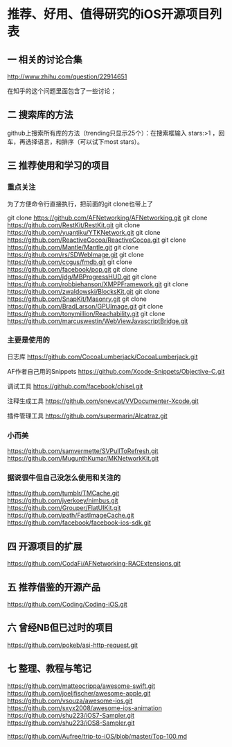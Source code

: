 # 推荐、好用、值得研究的iOS开源项目列表

## 一 相关的讨论合集

http://www.zhihu.com/question/22914651

在知乎的这个问题里面包含了一些讨论；

## 二 搜索库的方法

github上搜索所有库的方法（trending只显示25个）：在搜索框输入 stars:>1 ，回车，再选择语言，和排序（可以试下most stars）。

## 三 推荐使用和学习的项目

### 重点关注

为了方便命令行直接执行，把前面的git clone也带上了

git clone https://github.com/AFNetworking/AFNetworking.git
git clone https://github.com/RestKit/RestKit.git
git clone https://github.com/yuantiku/YTKNetwork.git
git clone https://github.com/ReactiveCocoa/ReactiveCocoa.git
git clone https://github.com/Mantle/Mantle.git
git clone https://github.com/rs/SDWebImage.git
git clone https://github.com/ccgus/fmdb.git
git clone https://github.com/facebook/pop.git
git clone https://github.com/jdg/MBProgressHUD.git
git clone https://github.com/robbiehanson/XMPPFramework.git
git clone https://github.com/zwaldowski/BlocksKit.git
git clone https://github.com/SnapKit/Masonry.git
git clone https://github.com/BradLarson/GPUImage.git
git clone https://github.com/tonymillion/Reachability.git
git clone https://github.com/marcuswestin/WebViewJavascriptBridge.git

### 主要是使用的

日志库
https://github.com/CocoaLumberjack/CocoaLumberjack.git

AF作者自己用的Snippets
https://github.com/Xcode-Snippets/Objective-C.git

调试工具
https://github.com/facebook/chisel.git

注释生成工具
https://github.com/onevcat/VVDocumenter-Xcode.git

插件管理工具
https://github.com/supermarin/Alcatraz.git

### 小而美
https://github.com/samvermette/SVPullToRefresh.git
https://github.com/MugunthKumar/MKNetworkKit.git

### 据说很牛但自己没怎么使用和关注的
https://github.com/tumblr/TMCache.git
https://github.com/jverkoey/nimbus.git
https://github.com/Grouper/FlatUIKit.git
https://github.com/path/FastImageCache.git
https://github.com/facebook/facebook-ios-sdk.git

## 四 开源项目的扩展
https://github.com/CodaFi/AFNetworking-RACExtensions.git

## 五 推荐借鉴的开源产品
https://github.com/Coding/Coding-iOS.git

## 六 曾经NB但已过时的项目
https://github.com/pokeb/asi-http-request.git

## 七 整理、教程与笔记
https://github.com/matteocrippa/awesome-swift.git
https://github.com/joeljfischer/awesome-apple.git
https://github.com/vsouza/awesome-ios.git
https://github.com/sxyx2008/awesome-ios-animation
https://github.com/shu223/iOS7-Sampler.git
https://github.com/shu223/iOS8-Sampler.git

https://github.com/Aufree/trip-to-iOS/blob/master/Top-100.md